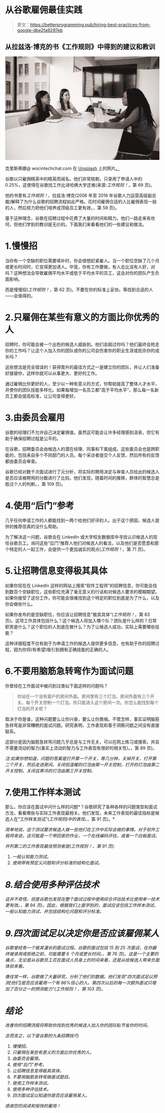 # 从谷歌雇佣最佳实践

> 原文：<https://betterprogramming.pub/hiring-best-practices-from-google-dbe2fa9297eb>

## 从拉兹洛·博克的书《工作规则》中得到的建议和教训

![](img/978c9523a61f09ece6808f0f46c1e822.png)

克里斯蒂娜@ wocintechchat.com 在 [Unsplash](https://unsplash.com?utm_source=medium&utm_medium=referral) 上的照片[。](https://unsplash.com/@wocintechchat?utm_source=medium&utm_medium=referral)

谷歌以只雇佣精英中的精英而闻名。他们非常挑剔，只录用了申请人中的 0.25%，这使得在谷歌找工作比进哈佛大学还难(来源:*工作规则！*，第 69 页)。

他的书里有*工作规则！*、拉兹洛·博克(2006 年至 2016 年谷歌人力运营高级副总裁)解释了为什么谷歌的招聘流程如此严格。花时间雇佣合适的人比雇佣表现一般的人，然后努力把他们培养成顶级员工更有效。，第 59 页)。

基于这种理念，谷歌在招聘过程中花费了大量的时间和精力。他们一路走来有坎坷，但他们学到的教训是无价的。下面我们来看看他们的一些建议和做法。

# 1.慢慢招

当你有一个空缺的职位需要填补时，你会很想赶紧雇人。当一个职位空缺了几个月或更长时间时，它变得更加诱人。毕竟，你有工作要做，有人总比没有人好，对吗？这种想法会导致雇佣平均水平或低于平均水平的员工，这会对你的团队产生负面影响。

而是慢慢招(*工作规则！*，第 62 页)。不要在你的标准上妥协。等找到合适的人——会值得的。

# 2.只雇佣在某些有意义的方面比你优秀的人

招聘时，你可能会被一个出色的候选人威胁到。他们会超过你吗？他们最终会抢走你的工作吗？让这个人加入你的团队或你的公司会伤害你的职业生涯或扼杀你的成长吗？

这些想法是完全错误的！获得晋升的最佳方式之一是建立你的团队，并让人们准备好接替你，这样你就可以从事更大、更好的工作。

通过雇佣比你更好的人，至少以一种有意义的方式，你帮助提高了整体人才水平，并使你的团队技能多样化。如果每增加一名员工都“高于平均水平”，那么每一名新员工都会提高标准，让公司变得更好。

# 3.由委员会雇用

谷歌的经理们不允许自己决定雇佣谁。虽然这可能会让许多经理感到沮丧，但它有助于确保招聘过程是公平的。

在谷歌，招聘委员会由候选人的潜在经理、同事和下属组成。这些委员会也是跨职能的，包括来自多个不同部门的人员。每个采访者提交个人反馈，然后所有的反馈都由委员会审查。

谷歌已经对数千次面试进行了元分析，将实际的聘用决定与审查人员给出的候选人是否应该被聘用的分数进行了比较。他们发现，随着时间的推移，群体的智慧总是胜过个人的判断。，第 109 页)。

# 4.使用“后门”参考

几乎任何申请工作的人都能找到一两个给他们好评的人。出于这个原因，候选人提供的推荐信真的没什么帮助。

为了解决这一问题，谷歌会在 LinkedIn 或大学校友数据库中寻找认识候选人的现任谷歌员工。询问这些“后门”推荐人他们对候选人的看法，以及他们是否愿意和那个特定的人一起工作，会提供一个更加诚实的观点(*工作规则！*，第 71 页)。

# 5.让招聘信息变得极其具体

如果你现在在 LinkedIn 这样的网站上搜索“软件工程师”的招聘信息，你可能会找到数百个空缺职位，这些职位充满了毫无意义的行话和对候选人要求的模糊期望。如果你接受了这份工作，你可能会很难找到这个特定的职位到底是为了什么，以及你会做些什么。

如果你发布的是空缺职位，你应该让招聘信息“极其具体”(*工作规则！*，第 83 页)。这项工作具体包括什么？这个候选人将加入哪个队？团队是什么样的？日常职责是什么？这个职位的人到底在做什么？为了让候选人成功，实际上需要哪些技能？

这种详细程度不仅有助于为申请工作的候选人提供更多信息，也有助于你的招聘过程，因为你将(有希望)吸引到拥有正确技能的正确的人。

# 6.不要用脑筋急转弯作为面试问题

你曾经在工作面试中被问到过类似下面这样的问题吗？

> 你站在一个没有窗户的房间外面。房间里有三个灯泡，房间外面有三个开关。每个开关控制一个灯泡。你只能进入这个房间一次。你怎么能找到每个灯泡的开关呢？

取决于你是谁，这种问题要么让你兴奋，要么让你畏缩。不管怎样，事实证明脑筋急转弯是非常糟糕的面试问题。研究表明，工作表现和善于洞察问题之间没有直接联系。

这部分是因为脑筋急转弯问题几乎总是与工作无关，可以在网上练习或搜索，并且不需要流动的智力(事实上流动的智力与工作表现有很好的相关性)。，第 89 页)。

*注:如果你想知道，问题的答案是打开第一个开关，等几分钟，关掉开关，打开第二个开关，然后走进房间。关闭但温暖的灯泡由第一开关控制，打开的灯泡由第二开关控制，关闭且寒冷的灯泡由第三开关控制。*

# 7.使用工作样本测试

那么，你应该在面试中问什么样的问题*？谷歌研究了各种各样的问题类型和面试方法，看看哪些与实际工作表现最相关。他们发现，未来工作表现的最佳指标是候选人在“工作样本测试”(*工作规则)中的表现。*，第 91 页)。*

*简单地说，这个测试要求候选人做一些他们在工作中实际会做的事情。对于软件工程师来说，这可能是一个带回家的作业，一个在线编码评估，或者一个白板面试。*

*并列第二的工作表现最佳预测者是(*工作规则！*，第 91 页):*

1.  *一般认知能力测试。*
2.  *使用带有预定义问题和评分标准的结构化面试。*

# *8.结合使用多种评估技术*

*这并不奇怪，但是谷歌也发现在整个面试过程中使用综合评估技术比使用单一技术更有效。，第 94 页)。因此，根据我们上面学到的，面试应该包括工作样本测试，一般认知能力测试，并包括结构化问题和评分标准。*

# *9.四次面试足以决定你是否应该雇佣某人*

*谷歌曾经有一个极其漫长的面试过程。谷歌的面试包括 15 到 25 次面试，在你最终被录用或拒绝之前，可能需要 6 个月或更长时间。，第 76 页)。这是一个主要的痛点，无论是从谷歌员工花在面试人员身上的时间来看，还是从给候选人带来负面体验来看。*

*像往常一样，谷歌做了大量研究，分析了他们的数据。他们发现“四次面试足以预测[他们]是否应该雇用一个有 86%信心的人。第四次以后的每一次额外面试只增加了百分之一的预测能力”(*工作规则！*，第 103 页)。*

# *结论*

*改善你的招聘流程将帮助你找到优秀的候选人加入你的团队*和*节省你的时间。*

*总而言之，以下是谷歌的九条招聘技巧:*

1.  *慢慢招。*
2.  *只雇佣在某些有意义的方面比你优秀的人。*
3.  *由委员会雇用。*
4.  *使用“后门”参考。*
5.  *让招聘信息变得极其具体。*
6.  *不要用脑筋急转弯做面试题目。*
7.  *使用工作样本测试。*
8.  *使用多种评估技术。*
9.  *四次面试足以知道你是否应该雇用某人。*

*感谢您的阅读和愉快的雇用！*